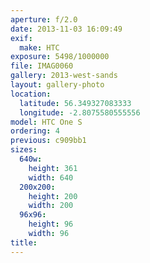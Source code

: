 ```yaml
---
aperture: f/2.0
date: 2013-11-03 16:09:49
exif:
  make: HTC
exposure: 5498/1000000
file: IMAG0060
gallery: 2013-west-sands
layout: gallery-photo
location:
  latitude: 56.349327083333
  longitude: -2.8075580555556
model: HTC One S
ordering: 4
previous: c909bb1
sizes:
  640w:
    height: 361
    width: 640
  200x200:
    height: 200
    width: 200
  96x96:
    height: 96
    width: 96
title: 
---
```

